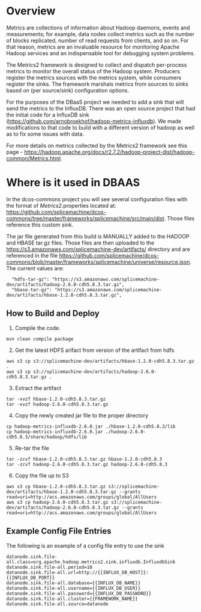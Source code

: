 # Overview
Metrics are collections of information about Hadoop daemons, events and measurements; for example, data nodes collect metrics such as the number of blocks replicated, number of read requests from clients, and so on. For that reason, metrics are an invaluable resource for monitoring Apache Hadoop services and an indispensable tool for debugging system problems.

The Metrics2 framework is designed to collect and dispatch per-process metrics to monitor the overall status of the Hadoop system. Producers register the metrics sources with the metrics system, while consumers register the sinks. The framework marshals metrics from sources to sinks based on (per source/sink) configuration options.

For the purposes of the DBaaS project we needed to add a sink that will send the metrics to the InfluxDB.  There was an open source project that had the initial code for a InfluxDB sink (https://github.com/arnobroekhof/hadoop-metrics-influxdb).  We made modifications to that code to build with a different version of hadoop as well as to fix some issues with data.

For more details on metrics collected by the Metrics2 framework see this page - https://hadoop.apache.org/docs/r2.7.2/hadoop-project-dist/hadoop-common/Metrics.html.

# Where is it used in DBAAS
In the dcos-commons project you will see several configuration files with the format of *Metrics2*.properties located at: https://github.com/splicemachine/dcos-commons/tree/master/frameworks/splicemachine/src/main/dist.  Those files reference this custom sink.

The jar file generated from this build is MANUALLY added to the HADOOP and HBASE tar.gz files.  Those files are then uploaded to the https://s3.amazonaws.com/splicemachine-dev/artifacts/ directory and are referenced in the file https://github.com/splicemachine/dcos-commons/blob/master/frameworks/splicemachine/universe/resource.json.  The current values are:

      "hdfs-tar-gz": "https://s3.amazonaws.com/splicemachine-dev/artifacts/hadoop-2.6.0-cdh5.8.3.tar.gz",
      "hbase-tar-gz": "https://s3.amazonaws.com/splicemachine-dev/artifacts/hbase-1.2.0-cdh5.8.3.tar.gz",


## How to Build and Deploy

1. Compile the code.
  ```
mvn clean compile package
  ```

2. Get the latest HDFS arifact from version of the artifact from hdfs
  ```
aws s3 cp s3://splicemachine-dev/artifacts/hbase-1.2.0-cdh5.8.3.tar.gz .
aws s3 cp s3://splicemachine-dev/artifacts/hadoop-2.6.0-cdh5.8.3.tar.gz .
  ```

3. Extract the artifact
  ```
tar -xvzf hbase-1.2.0-cdh5.8.3.tar.gz
tar -xvzf hadoop-2.6.0-cdh5.8.3.tar.gz
  ```

4. Copy the newly created jar file to the proper directory
  ```
cp hadoop-metrics-influxdb-2.6.0.jar ./hbase-1.2.0-cdh5.8.3/lib
cp hadoop-metrics-influxdb-2.6.0.jar ./hadoop-2.6.0-cdh5.8.3/share/hadoop/hdfs/lib
  ```

5. Re-tar the file
  ```
tar -zcvf hbase-1.2.0-cdh5.8.3.tar.gz hbase-1.2.0-cdh5.8.3
tar -zcvf hadoop-2.6.0-cdh5.8.3.tar.gz hadoop-2.6.0-cdh5.8.3
  ```
6. Copy the file up to S3
  ```
aws s3 cp hbase-1.2.0-cdh5.8.3.tar.gz s3://splicemachine-dev/artifacts/hbase-1.2.0-cdh5.8.3.tar.gz --grants read=uri=http://acs.amazonaws.com/groups/global/AllUsers
aws s3 cp hadoop-2.6.0-cdh5.8.3.tar.gz s3://splicemachine-dev/artifacts/hadoop-2.6.0-cdh5.8.3.tar.gz --grants read=uri=http://acs.amazonaws.com/groups/global/AllUsers
  ```

## Example Config File Entries
The following is an example of a config file entry to use the sink
  ```
datanode.sink.file-all.class=org.apache.hadoop.metrics2.sink.influxdb.InfluxdbSink
datanode.sink.file-all.period=10
datanode.sink.file-all.url=http://{{INFLUX_DB_HOST}}:{{INFLUX_DB_PORT}}
datanode.sink.file-all.database={{INFLUX_DB_NAME}}
datanode.sink.file-all.username={{INFLUX_DB_USER}}
datanode.sink.file-all.password={{INFLUX_DB_PASSWORD}}
datanode.sink.file-all.cluster={{FRAMEWORK_NAME}}
datanode.sink.file-all.source=datanode
  ```
